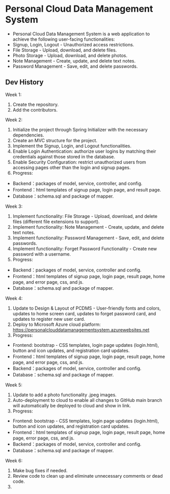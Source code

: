 # Personal Cloud Data Management System

- Personal Cloud Data Management System is a web application to achieve the following user-facing functionalities: 
- Signup, Login, Logout - Unauthorized access restrictions.
- File Storage - Upload, download, and delete files.
- Photo Storage - Upload, download, and delete photos.
- Note Management - Create, update, and delete text notes.
- Password Management - Save, edit, and delete passwords.

## Dev History

Week 1:
1. Create the repository.
2. Add the contributors.

Week 2:
1. Initialize the project through Spring Initializer with the necessary dependencies.
2. Create an MVC structure for the project.
3. Implement the Signup, Login, and Logout functionalities.
4. Enable Login Authentication: authorize user logins by matching their credentials against those stored in the database.
5. Enable Security Configuration: restrict unauthorized users from accessing pages other than the login and signup pages.
6. Progress:
- Backend：packages of model, service, controller, and config.  
- Frontend：html templates of signup page, login page, and result page. 
- Database：schema.sql and package of mapper.

Week 3:
1. Implement functionality: File Storage - Upload, download, and delete files (different file extensions to support).
2. Implement functionality: Note Management - Create, update, and delete text notes.
3. Implement functionality: Password Management - Save, edit, and delete passwords.
4. Implement functionality: Forget Password Functionality - Create new password with a username.
5. Progress:
- Backend：packages of model, service, controller and config.  
- Frontend：html templates of signup page, login page, result page, home page, and error page, css, and js. 
- Database：schema.sql and package of mapper.

Week 4:
1. Update to Design & Layout of PCDMS - User-friendly fonts and colors, updates to home screen card, updates to forget password card, and updates to register new user card.
2. Deploy to Microsoft Azure cloud platform: https://personalclouddatamanagementsystem.azurewebsites.net
3. Progress:
- Frontend: bootstrap - CSS templates, login page updates (login.html), button and icon updates, and registration card updates.
- Frontend：html templates of signup page, login page, result page, home page, and error page, css, and js. 
- Backend：packages of model, service, controller and config.  
- Database：schema.sql and package of mapper.

Week 5:
1. Update to add a photo functionality .jpeg images.
2. Auto-deployment to cloud to enable all changes to GitHub main branch will automatically be deployed to cloud and show in link.
3. Progress:
- Frontend: bootstrap - CSS templates, login page updates (login.html), button and icon updates, and registration card updates.
- Frontend：html templates of signup page, login page, result page, home page, error page, css, and js. 
- Backend：packages of model, service, controller and config. 
- Database：schema.sql and package of mapper.

Week 6:
1. Make bug fixes if needed.
2. Review code to clean up and eliminate unnecessary comments or dead code.
3. 